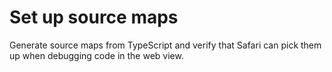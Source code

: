 # Set up source maps

Generate source maps from TypeScript and verify that Safari can pick them up
when debugging code in the web view.
